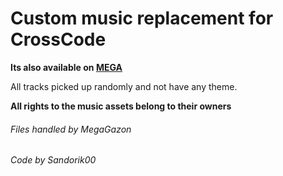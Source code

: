 # Custom music replacement for CrossCode

**Its also available on [MEGA](https://mega.nz/file/aQEmkCrZ#QRmyzP31yfGCDl25HKGLC6NSVeuK19itTK5RJDYo9F0)**

All tracks picked up randomly and not have any theme.

**All rights to the music assets belong to their owners**

###### Files handled by MegaGazon
###### Code by Sandorik00
